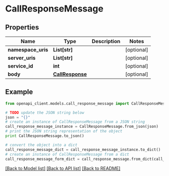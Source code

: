 # CallResponseMessage


## Properties
Name | Type | Description | Notes
------------ | ------------- | ------------- | -------------
**namespace_uris** | **List[str]** |  | [optional] 
**server_uris** | **List[str]** |  | [optional] 
**service_id** | **int** |  | [optional] 
**body** | [**CallResponse**](CallResponse.md) |  | [optional] 

## Example

```python
from openapi_client.models.call_response_message import CallResponseMessage

# TODO update the JSON string below
json = "{}"
# create an instance of CallResponseMessage from a JSON string
call_response_message_instance = CallResponseMessage.from_json(json)
# print the JSON string representation of the object
print CallResponseMessage.to_json()

# convert the object into a dict
call_response_message_dict = call_response_message_instance.to_dict()
# create an instance of CallResponseMessage from a dict
call_response_message_form_dict = call_response_message.from_dict(call_response_message_dict)
```
[[Back to Model list]](../README.md#documentation-for-models) [[Back to API list]](../README.md#documentation-for-api-endpoints) [[Back to README]](../README.md)


